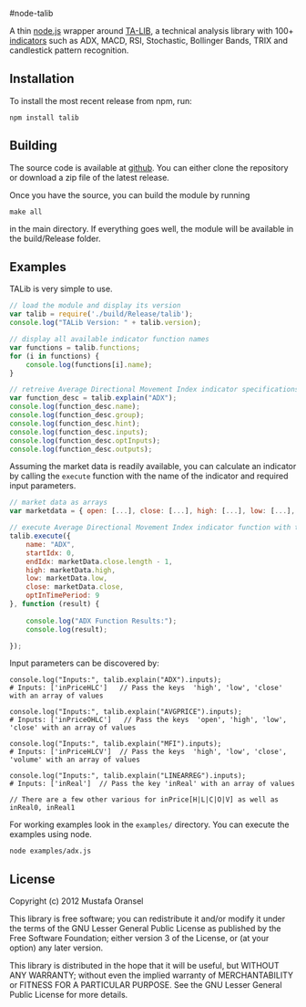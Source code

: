 #node-talib

A thin [node.js](http://nodejs.org) wrapper around [TA-LIB](http://ta-lib.org/), a technical analysis library with 100+ [indicators](http://ta-lib.org/function.html) such as ADX, MACD, RSI, Stochastic, Bollinger Bands, TRIX and candlestick pattern recognition.

## Installation

To install the most recent release from npm, run:

    npm install talib

## Building

The source code is available at [github](http://github.com/oransel/node-talib). You can either clone the repository or download a zip file of the latest release.

Once you have the source, you can build the module by running

	make all
	
in the main directory. If everything goes well, the module will be available in the build/Release folder.

## Examples

TALib is very simple to use.

``` js
// load the module and display its version
var talib = require('./build/Release/talib');
console.log("TALib Version: " + talib.version);

// display all available indicator function names
var functions = talib.functions;
for (i in functions) {
	console.log(functions[i].name);
}

// retreive Average Directional Movement Index indicator specifications
var function_desc = talib.explain("ADX");
console.log(function_desc.name);
console.log(function_desc.group);
console.log(function_desc.hint);
console.log(function_desc.inputs);
console.log(function_desc.optInputs);
console.log(function_desc.outputs);
```


Assuming the market data is readily available, you can calculate an indicator by calling the `execute` function with the name of the indicator and required input parameters.



``` js
// market data as arrays
var marketdata = { open: [...], close: [...], high: [...], low: [...], volume: [...] };

// execute Average Directional Movement Index indicator function with time period 9
talib.execute({
    name: "ADX",
    startIdx: 0,
    endIdx: marketData.close.length - 1,
    high: marketData.high,
    low: marketData.low,
    close: marketData.close,
    optInTimePeriod: 9
}, function (result) {
	
    console.log("ADX Function Results:");
    console.log(result);

});
```

Input parameters can be discovered by:

```
console.log("Inputs:", talib.explain("ADX").inputs);
# Inputs: ['inPriceHLC']   // Pass the keys  'high', 'low', 'close' with an array of values

console.log("Inputs:", talib.explain("AVGPRICE").inputs);
# Inputs: ['inPriceOHLC']   // Pass the keys  'open', 'high', 'low', 'close' with an array of values

console.log("Inputs:", talib.explain("MFI").inputs);
# Inputs: ['inPriceHLCV']  // Pass the keys  'high', 'low', 'close', 'volume' with an array of values

console.log("Inputs:", talib.explain("LINEARREG").inputs);
# Inputs: ['inReal']  // Pass the key 'inReal' with an array of values

// There are a few other various for inPrice[H|L|C|O|V] as well as inReal0, inReal1

```

For working examples look in the `examples/` directory. You can execute the examples using node.

	node examples/adx.js

## License

Copyright (c) 2012 Mustafa Oransel

This library is free software; you can redistribute it and/or
modify it under the terms of the GNU Lesser General Public
License as published by the Free Software Foundation; either
version 3 of the License, or (at your option) any later version.
 
This library is distributed in the hope that it will be useful,
but WITHOUT ANY WARRANTY; without even the implied warranty of
MERCHANTABILITY or FITNESS FOR A PARTICULAR PURPOSE. See the GNU
Lesser General Public License for more details.
